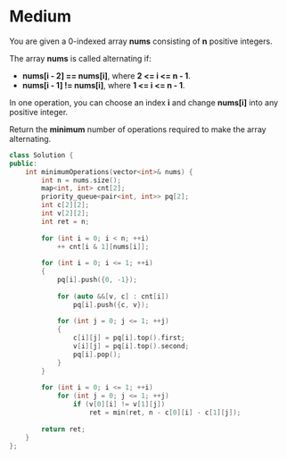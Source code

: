 # Medium

You are given a 0-indexed array **nums** consisting of **n** positive integers.

The array **nums** is called alternating if:

- **nums[i - 2] == nums[i]**, where **2 <= i <= n - 1**.
- **nums[i - 1] != nums[i]**, where **1 <= i <= n - 1**.

In one operation, you can choose an index **i** and change **nums[i]** into any positive integer.

Return the **minimum** number of operations required to make the array alternating.

```cpp
class Solution {
public:
    int minimumOperations(vector<int>& nums) {
        int n = nums.size();
        map<int, int> cnt[2];
        priority_queue<pair<int, int>> pq[2];
        int c[2][2];
        int v[2][2];
        int ret = n;
        
        for (int i = 0; i < n; ++i)
            ++ cnt[i & 1][nums[i]];
        
        for (int i = 0; i <= 1; ++i)
        {
            pq[i].push({0, -1});
            
            for (auto &&[v, c] : cnt[i])
                pq[i].push({c, v});
            
            for (int j = 0; j <= 1; ++j)
            {
                c[i][j] = pq[i].top().first;
                v[i][j] = pq[i].top().second;
                pq[i].pop();
            }
        }
        
        for (int i = 0; i <= 1; ++i)
            for (int j = 0; j <= 1; ++j)
                if (v[0][i] != v[1][j])
                    ret = min(ret, n - c[0][i] - c[1][j]);
    
        return ret;
    }
};
```
